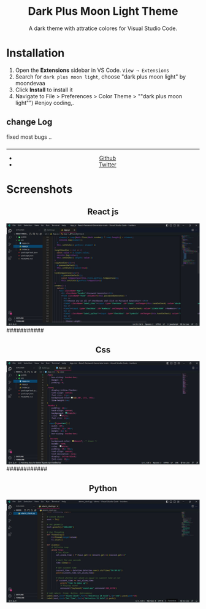 <div align="center">

# Dark Plus Moon Light Theme

A dark theme with attratice colores for Visual Studio Code.
</div>

# Installation

1. Open the **Extensions** sidebar in VS Code. `View → Extensions`
2. Search for `dark plus moon light`, choose "dark plus moon light" by moondevaa
3. Click **Install** to install it
4. Navigate to File > Preferences > Color Theme > ""dark plus moon light"")
#enjoy coding,.
## change Log
fixed most bugs ..
###
  <div align="center">
    <hr />
    <ul>
    <li> <a href="https://github.com/AaBbdev29">Github</a> </li>
    <li> <a href="https://twitter.com/imaginative_dev">Twitter</a></li>
    </ul>
  </div>

# Screenshots

<div align="center">
    <h2>React js</h2>
    <img src="https://raw.githubusercontent.com/AaBbdev29/Darkplusmoonlite/Darkplusmoonlite-0.09/screenshots/reactjs.jpg" alt="Moon in React"/>
</div>
###########
 <div align="center">
    <h2>Css</h2>
    <img src="https://raw.githubusercontent.com/AaBbdev29/Darkplusmoonlite/Darkplusmoonlite-0.09/screenshots/css.jpg" alt="Moon in css"/>
</div>
############
 <br/>
<div align="center">
    <h2>Python</h2>
    <img src="https://raw.githubusercontent.com/AaBbdev29/Darkplusmoonlite/Darkplusmoonlite-0.09/screenshots/python.jpg" alt="Moon in python"/>
</div>

